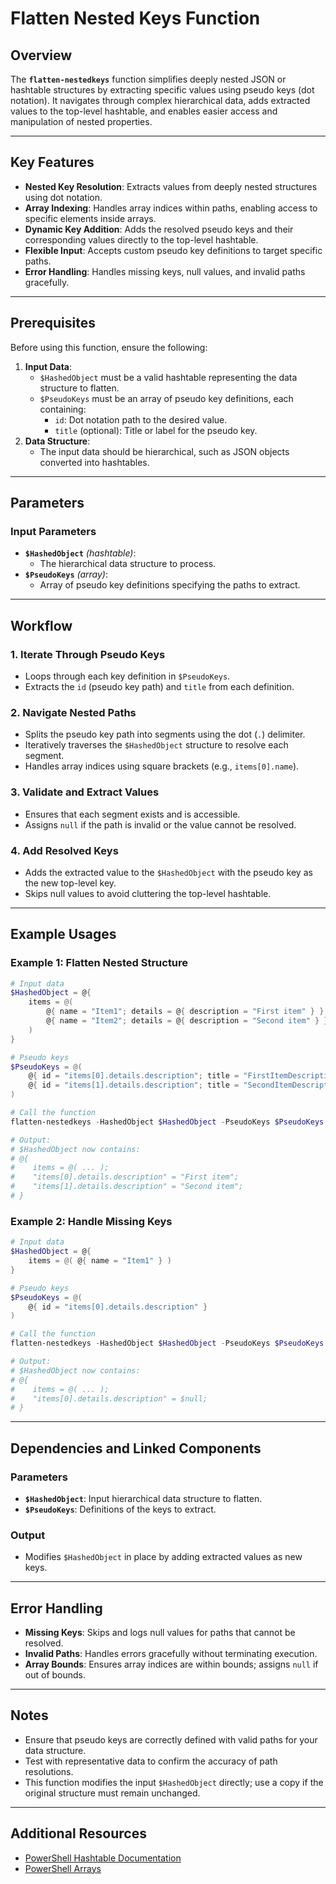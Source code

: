 # Flatten Nested Keys Function

## Overview
The **`flatten-nestedkeys`** function simplifies deeply nested JSON or hashtable structures by extracting specific values using pseudo keys (dot notation). It navigates through complex hierarchical data, adds extracted values to the top-level hashtable, and enables easier access and manipulation of nested properties.

---

## Key Features

- **Nested Key Resolution**: Extracts values from deeply nested structures using dot notation.
- **Array Indexing**: Handles array indices within paths, enabling access to specific elements inside arrays.
- **Dynamic Key Addition**: Adds the resolved pseudo keys and their corresponding values directly to the top-level hashtable.
- **Flexible Input**: Accepts custom pseudo key definitions to target specific paths.
- **Error Handling**: Handles missing keys, null values, and invalid paths gracefully.

---

## Prerequisites

Before using this function, ensure the following:

1. **Input Data**:
   - `$HashedObject` must be a valid hashtable representing the data structure to flatten.
   - `$PseudoKeys` must be an array of pseudo key definitions, each containing:
     - `id`: Dot notation path to the desired value.
     - `title` (optional): Title or label for the pseudo key.
2. **Data Structure**:
   - The input data should be hierarchical, such as JSON objects converted into hashtables.

---

## Parameters

### Input Parameters

- **`$HashedObject`** *(hashtable)*:
  - The hierarchical data structure to process.
- **`$PseudoKeys`** *(array)*:
  - Array of pseudo key definitions specifying the paths to extract.

---

## Workflow

### 1. **Iterate Through Pseudo Keys**
   - Loops through each key definition in `$PseudoKeys`.
   - Extracts the `id` (pseudo key path) and `title` from each definition.

### 2. **Navigate Nested Paths**
   - Splits the pseudo key path into segments using the dot (`.`) delimiter.
   - Iteratively traverses the `$HashedObject` structure to resolve each segment.
   - Handles array indices using square brackets (e.g., `items[0].name`).

### 3. **Validate and Extract Values**
   - Ensures that each segment exists and is accessible.
   - Assigns `null` if the path is invalid or the value cannot be resolved.

### 4. **Add Resolved Keys**
   - Adds the extracted value to the `$HashedObject` with the pseudo key as the new top-level key.
   - Skips null values to avoid cluttering the top-level hashtable.

---

## Example Usages

### Example 1: Flatten Nested Structure
```powershell
# Input data
$HashedObject = @{
    items = @(
        @{ name = "Item1"; details = @{ description = "First item" } },
        @{ name = "Item2"; details = @{ description = "Second item" } }
    )
}

# Pseudo keys
$PseudoKeys = @(
    @{ id = "items[0].details.description"; title = "FirstItemDescription" },
    @{ id = "items[1].details.description"; title = "SecondItemDescription" }
)

# Call the function
flatten-nestedkeys -HashedObject $HashedObject -PseudoKeys $PseudoKeys

# Output:
# $HashedObject now contains:
# @{
#    items = @( ... );
#    "items[0].details.description" = "First item";
#    "items[1].details.description" = "Second item";
# }
```

### Example 2: Handle Missing Keys
```powershell
# Input data
$HashedObject = @{
    items = @( @{ name = "Item1" } )
}

# Pseudo keys
$PseudoKeys = @(
    @{ id = "items[0].details.description" }
)

# Call the function
flatten-nestedkeys -HashedObject $HashedObject -PseudoKeys $PseudoKeys

# Output:
# $HashedObject now contains:
# @{
#    items = @( ... );
#    "items[0].details.description" = $null;
# }
```

---

## Dependencies and Linked Components

### Parameters
- **`$HashedObject`**: Input hierarchical data structure to flatten.
- **`$PseudoKeys`**: Definitions of the keys to extract.

### Output
- Modifies `$HashedObject` in place by adding extracted values as new keys.

---

## Error Handling

- **Missing Keys**: Skips and logs null values for paths that cannot be resolved.
- **Invalid Paths**: Handles errors gracefully without terminating execution.
- **Array Bounds**: Ensures array indices are within bounds; assigns `null` if out of bounds.

---

## Notes

- Ensure that pseudo keys are correctly defined with valid paths for your data structure.
- Test with representative data to confirm the accuracy of path resolutions.
- This function modifies the input `$HashedObject` directly; use a copy if the original structure must remain unchanged.

---

## Additional Resources

- [PowerShell Hashtable Documentation](https://learn.microsoft.com/en-us/powershell/scripting/learn/deep-dives/hashtable)
- [PowerShell Arrays](https://learn.microsoft.com/en-us/powershell/scripting/learn/deep-dives/arrays)
